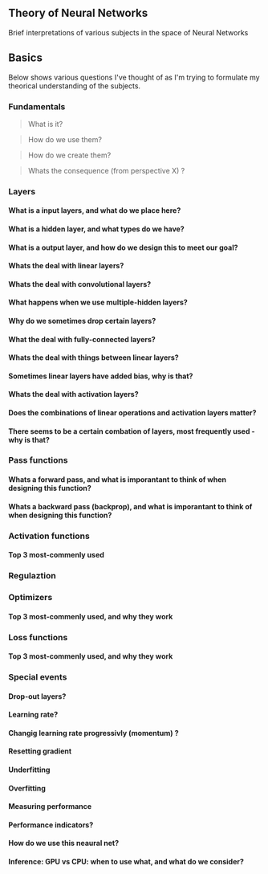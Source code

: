 ## Theory of Neural Networks

Brief interpretations of various subjects in the space of Neural Networks

## Basics

Below shows various questions I've thought of as I'm trying to formulate my theorical understanding of the subjects.

### Fundamentals

> What is it?

> How do we use them?

> How do we create them?

> Whats the consequence (from perspective X) ?

### Layers

#### What is a input layers, and what do we place here?

#### What is a hidden layer, and what types do we have?

#### What is a output layer, and how do we design this to meet our goal?

#### Whats the deal with linear layers?

#### Whats the deal with convolutional layers?

#### What happens when we use multiple-hidden layers?

#### Why do we sometimes drop certain layers?

#### What the deal with fully-connected layers?

#### Whats the deal with things between linear layers?

#### Sometimes linear layers have added bias, why is that?

#### Whats the deal with activation layers?

#### Does the combinations of linear operations and activation layers matter?

#### There seems to be a certain combation of layers, most frequently used - why is that?

### Pass functions

#### Whats a forward pass, and what is imporantant to think of when designing this function?

#### Whats a backward pass (backprop), and what is imporantant to think of when designing this function?

### Activation functions

#### Top 3 most-commenly used

### Regulaztion

### Optimizers

#### Top 3 most-commenly used, and why they work

### Loss functions

#### Top 3 most-commenly used, and why they work

### Special events

#### Drop-out layers?

#### Learning rate?

#### Changig learning rate progressivly (momentum) ?

#### Resetting gradient

#### Underfitting

#### Overfitting

#### Measuring performance

#### Performance indicators?

#### How do we use this neaural net?

#### Inference: GPU vs CPU: when to use what, and what do we consider?
